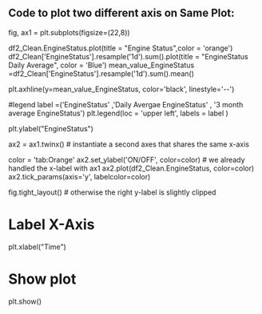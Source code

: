 

## Code to plot two different axis on Same Plot:

fig, ax1 = plt.subplots(figsize=(22,8))

df2_Clean.EngineStatus.plot(title = "Engine Status",color = 'orange')
df2_Clean['EngineStatus'].resample('1d').sum().plot(title = "EngineStatus Daily Average",  color = 'Blue')
mean_value_EngineStatus =df2_Clean['EngineStatus'].resample('1d').sum().mean()

plt.axhline(y=mean_value_EngineStatus, color='black', linestyle='--')

#legend
label =('EngineStatus' ,'Daily Avergae EngineStatus' , '3 month average EngineStatus')
plt.legend(loc = 'upper left', labels = label )

plt.ylabel("EngineStatus")


ax2 = ax1.twinx()  # instantiate a second axes that shares the same x-axis

color = 'tab:Orange'
ax2.set_ylabel('ON/OFF', color=color)  # we already handled the x-label with ax1
ax2.plot(df2_Clean.EngineStatus, color=color)
ax2.tick_params(axis='y', labelcolor=color)

fig.tight_layout()  # otherwise the right y-label is slightly clipped

# Label X-Axis
plt.xlabel("Time")

# Show plot
plt.show()
